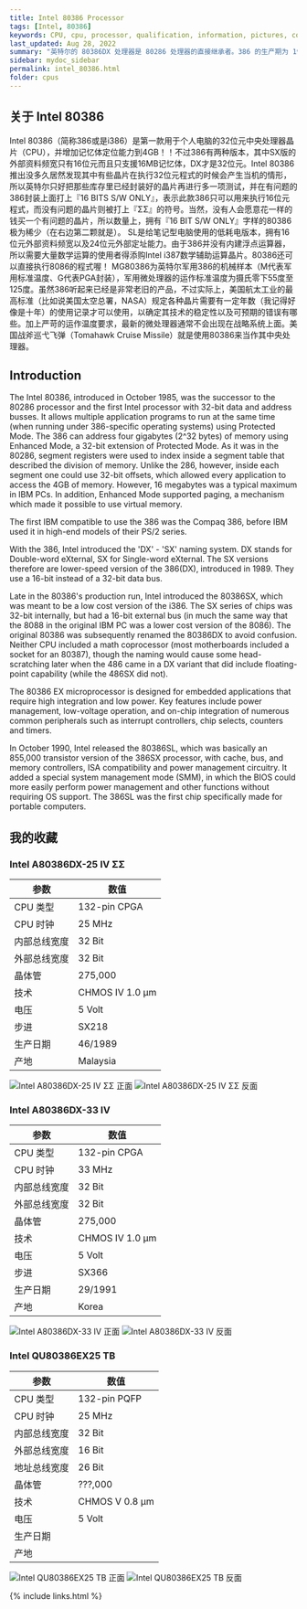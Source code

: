 ```yaml
---
title: Intel 80386 Processor
tags: [Intel, 80386]
keywords: CPU, cpu, processor, qualification, information, pictures, core, frequency, chip packaging, packaging, cpu info, x86, collection, amd, cyrix, harris, ibm, idt, iit, intel, motorola, nec, sgs, sgs-thomson, siemens, ST, signetics, mhs, ti, texas instruments, ulsi, umc, weitek, zilog, 808x, 8085, 8088, 8086, 80188, 80186, 80286, 286, 80386, 386, i386, Am386, 386sx, 386dx, 486, i486, 586, 486sx, 486dx, overdrive, 487, pentium, 586, 5x86, 386dlc, 386slc, 486dx2, mmx, ppro, pentium-pro, pro, athlon, duron, z80, dirk oppelt, dirk, oppelt, engineering, sample, samples
last_updated: Aug 28, 2022
summary: "英特尔的 80386DX 处理器是 80286 处理器的直接继承者。386 的生产期为 1985 年 10 月至 2007 年 9 月。借助386，英特尔终于转向了 32 位微架构，今天仍然可以在最新的 64 位处理器中找到这种架构。DX 处理器上市 3 年后，即 1988 年 6 月，i386SX 处理器开始销售。然而，具有 SX CPU 的计算机系统只有 16 位宽的外部数据总线和 24 位宽的地址总线，因此比具有相同时钟速度的 DX 系统要慢得多。另一方面，可以使用 SX 处理器构建用于办公区域的相对便宜的 PC。386处理器也由AMD、Chips & Technologies、Cyrix、IBM和德州仪器制造。"
sidebar: mydoc_sidebar
permalink: intel_80386.html
folder: cpus
---
```


## 关于 Intel 80386

Intel 80386（简称386或是i386）是第一款用于个人电脑的32位元中央处理器晶片（CPU），并增加记忆体定位能力到4GB！！不过386有两种版本，其中SX版的外部资料频宽只有16位元而且只支援16MB记忆体，DX才是32位元。Intel 80386推出没多久居然发现其中有些晶片在执行32位元程式的时候会产生当机的情形，所以英特尔只好把那些库存里已经封装好的晶片再进行多一项测试，并在有问题的386封装上面打上『16 BITS S/W ONLY』，表示此款386只可以用来执行16位元程式，而没有问题的晶片则被打上『ΣΣ』的符号。当然，没有人会愿意花一样的钱买一个有问题的晶片，所以数量上，拥有『16 BIT S/W ONLY』字样的80386极为稀少（在右边第二颗就是）。 SL是给笔记型电脑使用的低耗电版本，拥有16位元外部资料频宽以及24位元外部定址能力。由于386并没有内建浮点运算器，所以需要大量数学运算的使用者得添购Intel i387数学辅助运算晶片。80386还可以直接执行8086的程式喔！ MG80386为英特尔军用386的机械样本（M代表军用标准温度、G代表PGA封装），军用微处理器的运作标准温度为摄氏零下55度至125度。虽然386听起来已经是非常老旧的产品，不过实际上，美国航太工业的最高标准（比如说美国太空总署，NASA）规定各种晶片需要有一定年数（我记得好像是十年）的使用记录才可以使用，以确定其技术的稳定性以及可预期的错误有哪些。加上严苛的运作温度要求，最新的微处理器通常不会出现在战略系统上面。美国战斧巡弋飞弹（Tomahawk Cruise Missile）就是使用80386来当作其中央处理器。

## Introduction

The Intel 80386, introduced in October 1985, was the successor to the 80286 processor and the first Intel processor with 32-bit data and address busses. It allows multiple application programs to run at the same time (when running under 386-specific operating systems) using Protected Mode. The 386 can address four gigabytes (2^32 bytes) of memory using Enhanced Mode, a 32-bit extension of Protected Mode. As it was in the 80286, segment registers were used to index inside a segment table that described the division of memory. Unlike the 286, however, inside each segment one could use 32-bit offsets, which allowed every application to access the 4GB of memory. However, 16 megabytes was a typical maximum in IBM PCs.
In addition, Enhanced Mode supported paging, a mechanism which made it possible to use virtual memory.
 
The first IBM compatible to use the 386 was the Compaq 386, before IBM used it in high-end models of their PS/2 series.
 
With the 386, Intel introduced the 'DX' - 'SX' naming system. DX stands for Double-word eXternal, SX for Single-word eXternal. The SX versions therefore are lower-speed version of the 386(DX), introduced in 1989. They use a 16-bit instead of a 32-bit data bus.

Late in the 80386's production run, Intel introduced the 80386SX, which was meant to be a low cost version of the i386. The SX series of chips was 32-bit internally, but had a 16-bit external bus (in much the same way that the 8088 in the original IBM PC was a lower cost version of the 8086). The original 80386 was subsequently renamed the 80386DX to avoid confusion. Neither CPU included a math coprocessor (most motherboards included a socket for an 80387), though the naming would cause some head-scratching later when the 486 came in a DX variant that did include floating-point capability (while the 486SX did not).

The 80386 EX microprocessor is designed for embedded applications that require high integration and low power. Key features include power management, low-voltage operation, and on-chip integration of numerous common peripherals such as interrupt controllers, chip selects, counters and timers.

In October 1990, Intel released the 80386SL, which was basically an 855,000 transistor version of the 386SX processor, with cache, bus, and memory controllers, ISA compatibility and power management circuitry. It added a special system management mode (SMM), in which the BIOS could more easily perform power management and other functions without requiring OS support. The 386SL was the first chip specifically made for portable computers.

## 我的收藏

### Intel A80386DX-25 IV ΣΣ

| 参数 | 数值 |
| ------ | ------ |
| CPU 类型 | 132-pin CPGA |
| CPU 时钟 | 25 MHz |
| 内部总线宽度 | 32 Bit |
| 外部总线宽度 | 32 Bit |
| 晶体管 | 275,000 |
| 技术 | CHMOS IV 1.0 µm |
| 电压 | 5 Volt |
| 步进 | SX218 |
| 生产日期 | 46/1989 |
| 产地 | Malaysia |

![Intel A80386DX-25 IV ΣΣ 正面](/images/cpus/Intel/Intel_A80386DX-25_IV_ΣΣ_1.jpg)
![Intel A80386DX-25 IV ΣΣ 反面](/images/cpus/Intel/Intel_A80386DX-25_IV_ΣΣ_2.jpg)

### Intel A80386DX-33 IV

| 参数 | 数值 |
| ------ | ------ |
| CPU 类型 | 132-pin CPGA |
| CPU 时钟 | 33 MHz |
| 内部总线宽度 | 32 Bit |
| 外部总线宽度 | 32 Bit |
| 晶体管 | 275,000 |
| 技术 | CHMOS IV 1.0 µm |
| 电压 | 5 Volt |
| 步进 | SX366 |
| 生产日期 | 29/1991 |
| 产地 | Korea |

![Intel A80386DX-33 IV 正面](/images/cpus/Intel/Intel_A80386DX-33_IV_1.jpg)
![Intel A80386DX-33 IV 反面](/images/cpus/Intel/Intel_A80386DX-33_IV_2.jpg)

### Intel QU80386EX25 TB

| 参数 | 数值 |
| ------ | ------ |
| CPU 类型 | 132-pin PQFP |
| CPU 时钟 | 25 MHz |
| 内部总线宽度 | 32 Bit |
| 外部总线宽度 | 16 Bit |
| 地址总线宽度 | 26 Bit |
| 晶体管 | ???,000 |
| 技术 | CHMOS V 0.8 µm |
| 电压 | 5 Volt |
| 生产日期 |  |
| 产地 |  |

![Intel QU80386EX25 TB 正面](/images/cpus/Intel/Intel_QU80386EX25_TB_1.jpg)
![Intel QU80386EX25 TB 反面](/images/cpus/Intel/Intel_QU80386EX25_TB_2.jpg)

{% include links.html %}
